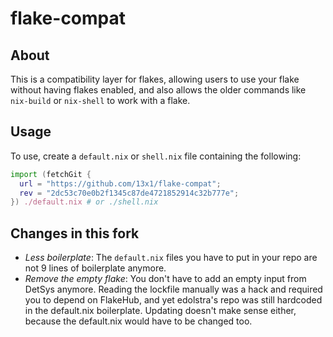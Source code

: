 # flake-compat

## About

This is a compatibility layer for flakes, allowing users to use your
flake without having flakes enabled, and also allows the older commands
like `nix-build` or `nix-shell` to work with a flake.

## Usage

To use, create a `default.nix` or `shell.nix` file containing the following:

```nix
import (fetchGit {
  url = "https://github.com/13x1/flake-compat";
  rev = "2dc53c70e0b2f1345c87de4721852914c32b777e";
}) ./default.nix # or ./shell.nix
```

## Changes in this fork

- *Less boilerplate*: The `default.nix` files you have to put in your repo are not 9 lines
  of boilerplate anymore.
- *Remove the empty flake*: You don't have to add an empty input from DetSys anymore.
  Reading the lockfile manually was a hack and required you to depend on FlakeHub,
  and yet edolstra's repo was still hardcoded in the default.nix boilerplate.
  Updating doesn't make sense either, because the default.nix would have to be changed too.